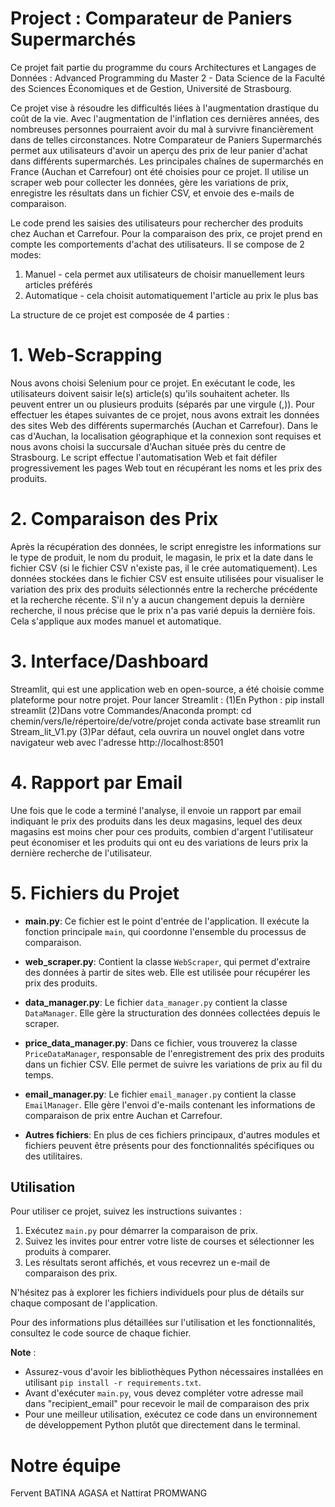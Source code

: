 # Project : Comparateur de Paniers Supermarchés
Ce projet fait partie du programme du cours Architectures et Langages de Données : Advanced Programming du Master 2 - Data Science de la Faculté des Sciences Économiques et de Gestion, Université de Strasbourg.

Ce projet vise à résoudre les difficultés liées à l'augmentation drastique du coût de la vie. Avec l'augmentation de l'inflation ces dernières années, des nombreuses personnes pourraient avoir du mal à survivre financièrement dans de telles circonstances. Notre Comparateur de Paniers Supermarchés permet aux utilisateurs d'avoir un aperçu des prix de leur panier d'achat dans différents supermarchés. Les principales chaînes de supermarchés en France (Auchan et Carrefour) ont été choisies pour ce projet.
Il utilise un scraper web pour collecter les données, gère les variations de prix, enregistre les résultats dans un fichier CSV, et envoie des e-mails de comparaison.

Le code prend les saisies des utilisateurs pour rechercher des produits chez Auchan et Carrefour. Pour la comparaison des prix, ce projet prend en compte les comportements d'achat des utilisateurs. Il se compose de 2 modes:
1. Manuel - cela permet aux utilisateurs de choisir manuellement leurs articles préférés
2. Automatique - cela choisit automatiquement l'article au prix le plus bas

La structure de ce projet est composée de 4 parties :

# 1. Web-Scrapping
Nous avons choisi Selenium pour ce projet. En exécutant le code, les utilisateurs doivent saisir le(s) article(s) qu'ils souhaitent acheter. Ils peuvent entrer un ou plusieurs produits (séparés par une virgule (,)). Pour effectuer les étapes suivantes de ce projet, nous avons extrait les données des sites Web des différents supermarchés (Auchan et Carrefour). Dans le cas d'Auchan, la localisation géographique et la connexion sont requises et nous avons choisi la succursale d'Auchan située près du centre de Strasbourg. Le script effectue l'automatisation Web et fait défiler progressivement les pages Web tout en récupérant les noms et les prix des produits.
# 2. Comparaison des Prix
Après la récupération des données, le script enregistre les informations sur le type de produit, le nom du produit, le magasin, le prix et la date dans le fichier CSV (si le fichier CSV n'existe pas, il le crée automatiquement). Les données stockées dans le fichier CSV est ensuite utilisées pour visualiser le variation des prix des produits sélectionnés entre la recherche précédente et la recherche récente. S'il n'y a aucun changement depuis la dernière recherche, il nous précise que le prix n'a pas varié depuis la dernière fois. Cela s'applique aux modes manuel et automatique.
# 3. Interface/Dashboard
Streamlit, qui est une application web en open-source, a été choisie comme plateforme pour notre projet.
Pour lancer Streamlit :
(1)En Python : pip install streamlit
(2)Dans votre Commandes/Anaconda prompt:
cd chemin/vers/le/répertoire/de/votre/projet
conda activate base
streamlit run Stream_lit_V1.py
(3)Par défaut, cela ouvrira un nouvel onglet dans votre navigateur web avec l'adresse http://localhost:8501
# 4. Rapport par Email
Une fois que le code a terminé l'analyse, il envoie un rapport par email indiquant le prix des produits dans les deux magasins, lequel des deux magasins est moins cher pour ces produits, combien d'argent l'utilisateur peut économiser et les produits qui ont eu des variations de leurs prix la dernière recherche de l'utilisateur.
# 5. Fichiers du Projet

- **main.py**: Ce fichier est le point d'entrée de l'application. Il exécute la fonction principale `main`, qui coordonne l'ensemble du processus de comparaison.

- **web_scraper.py**: Contient la classe `WebScraper`, qui permet d'extraire des données à partir de sites web. Elle est utilisée pour récupérer les prix des produits.

- **data_manager.py**: Le fichier `data_manager.py` contient la classe `DataManager`. Elle gère la structuration des données collectées depuis le scraper.

- **price_data_manager.py**: Dans ce fichier, vous trouverez la classe `PriceDataManager`, responsable de l'enregistrement des prix des produits dans un fichier CSV. Elle permet de suivre les variations de prix au fil du temps.

- **email_manager.py**: Le fichier `email_manager.py` contient la classe `EmailManager`. Elle gère l'envoi d'e-mails contenant les informations de comparaison de prix entre Auchan et Carrefour.

- **Autres fichiers**: En plus de ces fichiers principaux, d'autres modules et fichiers peuvent être présents pour des fonctionnalités spécifiques ou des utilitaires.

## Utilisation

Pour utiliser ce projet, suivez les instructions suivantes :
1. Exécutez `main.py` pour démarrer la comparaison de prix.
2. Suivez les invites pour entrer votre liste de courses et sélectionner les produits à comparer.
3. Les résultats seront affichés, et vous recevrez un e-mail de comparaison des prix.

N'hésitez pas à explorer les fichiers individuels pour plus de détails sur chaque composant de l'application.

Pour des informations plus détaillées sur l'utilisation et les fonctionnalités, consultez le code source de chaque fichier.

**Note** : 
- Assurez-vous d'avoir les bibliothèques Python nécessaires installées en utilisant `pip install -r requirements.txt`.
- Avant d'exécuter `main.py`, vous devez compléter votre adresse mail dans "recipient_email" pour recevoir le mail de comparaison des prix
- Pour une meilleur utilisation, exécutez ce code dans un environnement de développement Python plutôt que directement dans le terminal.

# Notre équipe
Fervent BATINA AGASA et Nattirat PROMWANG
